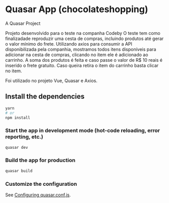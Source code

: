 # Quasar App (chocolateshopping)

A Quasar Project

Projeto desenvolvido para o teste na companha Codeby
O teste tem como finalizadade reproduzir uma cesta de compras, incluindo produtos até gerar o valor mínimo do frete.
Utilizando axios para consumir a API disponibilizada pela companhia, mostramos todos itens disponíveis para adicionar na cesta de compras, clicando no item ele é adicionado ao carrinho. 
A soma dos produtos é feita e caso passe o valor de R$ 10 reais é inserido o frete gratuito.
Caso queira retira o item do carrinho basta clicar no item. 

Foi utilizado no projeto Vue, Quasar e Axios.

## Install the dependencies
```bash
yarn
# or
npm install
```

### Start the app in development mode (hot-code reloading, error reporting, etc.)
```bash
quasar dev
```


### Build the app for production
```bash
quasar build
```

### Customize the configuration
See [Configuring quasar.conf.js](https://v1.quasar.dev/quasar-cli/quasar-conf-js).
